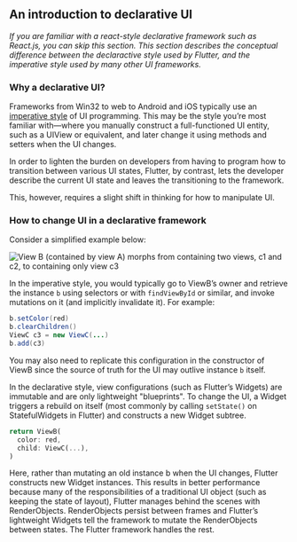 ## An introduction to declarative UI

_If you are familiar with a react-style declarative framework
such as React.js, you can skip this section. This section
describes the conceptual difference between the declaractive
style used by Flutter, and the imperative style used by many other
UI frameworks._

### Why a declarative UI? 

Frameworks from Win32 to web to Android and iOS typically use
an [imperative style](https://en.wikipedia.org/wiki/Imperative_programming)
of UI programming. This may be the style you’re most familiar with&mdash;where
you manually construct a full-functioned UI entity, such as a UIView or
equivalent, and later change it using methods and setters when the UI changes. 

In order to lighten the burden on developers from having to program how to
transition between various UI states, Flutter, by contrast,
lets the developer describe the current UI state and leaves the
transitioning to the framework. 

This, however, requires a slight shift in thinking for how to manipulate UI.

### How to change UI in a declarative framework

Consider a simplified example below:

<img src="/images/declarativeUIchanges.png" alt="View B (contained by view A) morphs from containing two views, c1 and c2, to containing only view c3">

In the imperative style, you would typically go to ViewB’s owner
and retrieve the instance `b` using selectors or with `findViewById` or similar,
and invoke mutations on it (and implicitly invalidate it). For example:

<!-- skip -->
```java
b.setColor(red)
b.clearChildren()
ViewC c3 = new ViewC(...)
b.add(c3)
```

You may also need to replicate this configuration in the constructor of
ViewB since the source of truth for the UI may outlive instance `b` itself.

In the declarative style, view configurations (such as Flutter’s Widgets)
are immutable and are only lightweight "blueprints". To change the UI,
a Widget triggers a rebuild on itself (most commonly by calling `setState()`
on StatefulWidgets in Flutter) and constructs a new Widget subtree. 

<!-- skip -->
```dart
return ViewB(
  color: red,
  child: ViewC(...),
)
```

Here, rather than mutating an old instance b when the UI changes, Flutter
constructs new Widget instances. This results in better performance because
many of the responsibilities of a traditional UI object (such as keeping
the state of layout), Flutter manages behind the scenes with RenderObjects.
RenderObjects persist between frames and Flutter’s lightweight Widgets
tell the framework to mutate the RenderObjects between states. 
The Flutter framework handles the rest.


